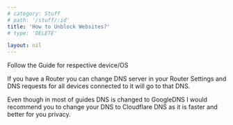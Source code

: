 ```yaml
---
# category: Stuff
# path: '/stuff/:id'
title: 'How to Unblock Websites?'
# type: 'DELETE'

layout: nil
---
```

Follow the Guide for respective device/OS

If you have a Router you can change DNS server in your Router Settings and DNS requests for all devices connected to it will go to that DNS.

Even though in most of guides DNS is changed to GoogleDNS I would recommend you to change your DNS to Cloudflare DNS as it is faster and better for you privacy.